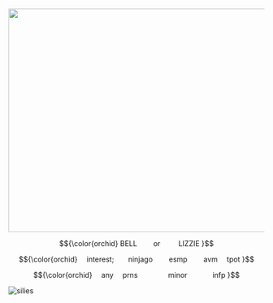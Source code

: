 <p align="center">                 
 <img src="https://files.catbox.moe/y9lavm.png?ex=66530abe&is=6651b93e&hm=bd2406e1bc22ff5c7c9e7d652e80f5c7ed9a736ccb7c58cde0c1fe199f813193&" height=440 width=770">


<p align="center"
  
<p align="center"> $${\color{orchid}
  BELL    or    LIZZIE }$$
<p align="center"> $${\color{orchid}
  interest;  ninjago   esmp   avm  tpot }$$
<p align="center"> $${\color{orchid}
  any  prns     minor     infp }$$

  

![silies](https://komarev.com/ghpvc/?username=oceanblessing&color=ff69b4)

<!--
**aroaceyinyang/aroaceyinyang** is a ✨ _special_ ✨ repository because its `README.md` (this file) appears on your GitHub profile.

Here are some ideas to get you started:

- 🔭 I’m currently working on ...
- 🌱 I’m currently learning ...
- 👯 I’m looking to collaborate on ...
- 🤔 I’m looking for help with ...
- 💬 Ask me about ...
- 📫 How to reach me: ...
- 😄 Pronouns: ...
- ⚡ Fun fact: ...
-->
